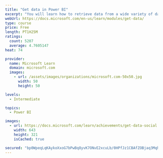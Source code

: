 ```yaml
---
title: "Get data in Power BI"
excerpt: "You will learn how to retrieve data from a wide variety of data sources, including Microsoft Excel, relational databases, and NoSQL data stores. You will also learn how to improve performance while retrieving data."
webUrl: https://docs.microsoft.com/en-us/learn/modules/get-data/
type: course
price: Free
length: PT1H25M
ratings:
  count: 5207
  average: 4.7605147
heat: 74

provider:
  name: Microsoft Learn
  domain: microsoft.com
  images:
    - url: /assets/images/organizations/microsoft.com-50x50.jpg
      width: 50
      height: 50

levels:
  - Intermediate

topics:
  - Power BI

images:
  - url: https://docs.microsoft.com/learn/achievements/get-data-social.png
    width: 643
    height: 321
    isCached: true

secured: "bp0WpeqLqKAykoXxoG7bPwBq8yvK7ONvE2xcuLb/0HPfJz1CBAfZOBjaq3Mqhqii7rf1fZlifgtsZfIQyHdMJmyO5QWTiXIRi4YuUsbT5mu4yoTW2gFvh3s9z6Rx2vJQAOG7ItbaWf0ZhPIqsKxZ8ambtEFzh+8JlXLPptSHBJ4D3vIEPwVOAMk9dK1SOgxnnZMCiGNK9qTNEd9+HyprZZcnaWqZiBudKqUtUtjcpHt4nRGjSKg7l1GCMxfjuYqxL2ktsNBEZrf4gWvD7V04vQ7SdxJHhte5IQ8bhSPMj2dsRHCe3qaavxcZ+ysHnAfvLwrVP7+MYCbnM+1K00CWmYy4cCTJ6HbjPdj/DMN4Wb4x+EFhPfnlIi3cT2FjwLLX5chzt+qyLWmhR6KCIUkhxGmTyjZib8TwbB+bhCdmaLg=;wpfhUIeOF+8pxQukA8A2jw=="
---
```


